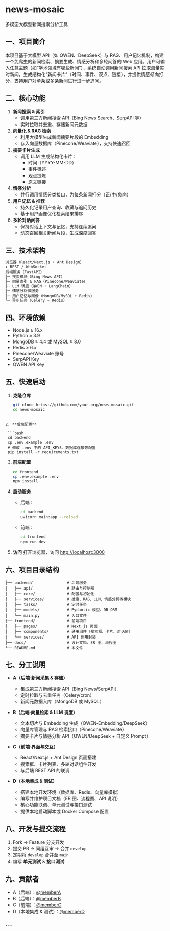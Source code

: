 # news-mosaic  
多模态大模型新闻搜索分析工具

## 一、项目简介  
本项目基于大模型 API（如 QWEN、DeepSeek）与 RAG、用户记忆机制，构建一个免爬虫的新闻检索、摘要生成、情感分析和多轮问答的 Web 应用。用户可输入任意主题（如“学术领域有哪些新闻”），系统自动调用新闻搜索 API 拉取海量实时新闻，生成结构化“新闻卡片”（时间、事件、观点、链接），并提供情感倾向打分，支持用户对单条或多条新闻进行进一步追问。

## 二、核心功能  
1. **新闻搜索 & 索引**  
   - 调用第三方新闻搜索 API（Bing News Search、SerpAPI 等）  
   - 实时拉取并去重、存储新闻元数据  
2. **向量化 & RAG 检索**  
   - 利用大模型生成新闻摘要片段的 Embedding  
   - 存入向量数据库（Pinecone/Weaviate），支持快速召回  
3. **摘要卡片生成**  
   - 调用 LLM 生成结构化卡片：  
     - 时间（YYYY-MM-DD）  
     - 事件概述  
     - 观点提炼  
     - 原文链接  
4. **情感分析**  
   - 并行调用情感分类接口，为每条新闻打分（正/中/负向）  
5. **用户记忆 & 推荐**  
   - 持久化记录用户查询、收藏与追问历史  
   - 基于用户画像优化检索结果排序  
6. **多轮对话问答**  
   - 保持对话上下文与记忆，支持连续追问  
   - 动态召回相关新闻片段，生成深度回答  

## 三、技术架构

```markdown
浏览器（React/Next.js + Ant Design）
↓ REST / WebSocket
后端服务（FastAPI）
├─ 搜索模块（Bing News API）
├─ 向量索引 & RAG（Pinecone/Weaviate）
├─ LLM 调度（QWEN + LangChain）
├─ 情感分析微服务
├─ 用户记忆与画像（MongoDB/MySQL + Redis）
└─ 异步任务（Celery + Redis）
```


## 四、环境依赖  
- Node.js ≥ 16.x  
- Python ≥ 3.9  
- MongoDB ≥ 4.4 或 MySQL ≥ 8.0  
- Redis ≥ 6.x  
- Pinecone/Weaviate 账号  
- SerpAPI Key  
- QWEN API Key  

## 五、快速启动

1. **克隆仓库**  
   ```bash
   git clone https://github.com/your-org/news-mosaic.git
   cd news-mosaic
  ```

2. **后端配置**

   ```bash
   cd backend
   cp .env.example .env
   # 修改 .env 中的 API_KEYS、数据库连接等配置
   pip install -r requirements.txt
   ```

3. **前端配置**

   ```bash
   cd frontend
   cp .env.example .env
   npm install
   ```

4. **启动服务**

   * 后端：

     ```bash
     cd backend
     uvicorn main:app --reload
     ```
   * 前端：

     ```bash
     cd frontend
     npm run dev
     ```

5. **访问**
   打开浏览器，访问 [http://localhost:3000](http://localhost:3000)

## 六、项目目录结构

```
├── backend/               # 后端服务
│   ├── api/               # 路由与控制器
│   ├── core/              # 配置与初始化
│   ├── services/          # 搜索、RAG、LLM、情感分析等模块
│   ├── tasks/             # 定时任务
│   ├── models/            # Pydantic 模型、DB ORM
│   └── main.py            # 入口文件
├── frontend/              # 前端项目
│   ├── pages/             # Next.js 页面
│   ├── components/        # 通用组件（搜索框、卡片、对话窗）
│   └── services/          # API 调用封装
├── docs/                  # 设计文档、ER 图、流程图
└── README.md              # 本文件
```

## 七、分工说明

* **A（后端·新闻采集 & 存储）**

  * 集成第三方新闻搜索 API（Bing News/SerpAPI）
  * 定时拉取与去重任务（Celery/cron）
  * 新闻元数据入库（MongoDB 或 MySQL）

* **B（后端·向量检索 & LLM 调度）**

  * 文本切片与 Embedding 生成（QWEN‑Embedding/DeepSeek）
  * 向量库管理与 RAG 检索接口（Pinecone/Weaviate）
  * 摘要卡片与情感分析 API（QWEN/DeepSeek + 自定义 Prompt）

* **C（前端·界面与交互）**

  * React/Next.js + Ant Design 页面搭建
  * 搜索框、卡片列表、多轮对话组件开发
  * 与后端 REST API 的联调

* **D（本地集成 & 测试）**

  * 搭建本地开发环境（数据库、Redis、向量库模拟）
  * 编写并维护项目文档（ER 图、流程图、API 说明）
  * 核心功能联调、单元测试与接口测试
  * 提供本地启动脚本或 Docker Compose 配置

## 八、开发与提交流程

1. Fork → Feature 分支开发
2. 提交 PR → 同组互审 → 合并 `develop`
3. 定期将 `develop` 合并至 `main`
4. 编写 **单元测试** & **接口测试**

## 九、贡献者

* A（后端）：[@memberA](https://github.com/memberA)
* B（后端）：[@memberB](https://github.com/memberB)
* C（前端）：[@memberC](https://github.com/memberC)
* D（本地集成 & 测试）：[@memberD](https://github.com/memberD)

```

---


